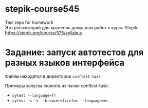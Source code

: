# stepik-course545
Test repo for homework   
Это репозиторий для хранения домашних работ с курса Stepik: https://stepik.org/course/575/syllabus



# Задание: запуск автотестов для разных языков интерфейса
Файлы находятся в директории `conftest-task`  

Примеры запуска скрипта из папки conftest-task:  
* `pytest --language=fr`  
* `pytest -s -v --browser=firefox --language=es`  
